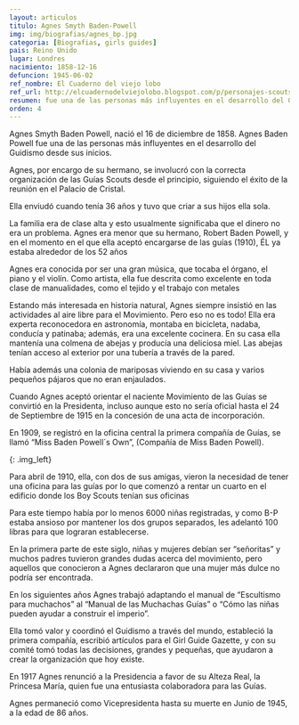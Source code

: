 ```yaml
---
layout: articulos
titulo: Agnes Smyth Baden-Powell
img: img/biografias/agnes_bp.jpg
categoria: [Biografias, girls guides]
pais: Reino Unido
lugar: Londres
nacimiento: 1858-12-16
defuncion: 1945-06-02
ref_nombre: El Cuaderno del viejo lobo
ref_url: http://elcuadernodelviejolobo.blogspot.com/p/personajes-scouts.html
resumen: fue una de las personas más influyentes en el desarrollo del Guidismo desde sus inicios. por encargo de su hermano, se involucró con la correcta organización de las Guías Scouts desde el principio
orden: 4
---
```

Agnes Smyth Baden Powell, nació el 16 de diciembre de 1858. Agnes Baden Powell fue una de las personas más influyentes en el desarrollo del Guidismo desde sus inicios.

Agnes, por encargo de su hermano, se involucró con la correcta organización de las Guías Scouts desde el principio, siguiendo el éxito de la reunión en el Palacio de Cristal.

Ella enviudó cuando tenía 36 años y tuvo que criar a sus hijos ella sola.

La familia era de clase alta y esto usualmente significaba que el dinero no era un problema. Agnes era menor que su hermano, Robert Baden Powell, y en el momento en el que ella aceptó encargarse de las guías (1910), ÉL ya estaba alrededor de los 52 años

Agnes era conocida por ser una gran música, que tocaba el órgano, el piano y el violín. Como artista, ella fue descrita como excelente en toda clase de manualidades, como el tejido y el trabajo con metales

Estando más interesada en historia natural, Agnes siempre insistió en las actividades al aire libre para el Movimiento. Pero eso no es todo! Ella era experta reconocedora en astronomía, montaba en bicicleta, nadaba, conducía y patinaba; además, era una excelente cocinera. En su casa ella mantenía una colmena de abejas y producía una deliciosa miel. Las abejas tenían acceso al exterior por una tubería a través de la pared.

Había además una colonia de mariposas viviendo en su casa y varios pequeños pájaros que no eran enjaulados.

Cuando Agnes aceptó orientar el naciente Movimiento de las Guías se convirtió en la Presidenta, incluso aunque esto no sería oficial hasta el 24 de Septiembre de 1915 en la concesión de una acta de incorporación.

En 1909, se registró en la oficina central la primera compañía de Guías, se llamó “Miss Baden Powell´s Own”, (Compañía de Miss Baden Powell).

<amp-img src="{{site.baseurl}}/img/biografias/agnes_bp1.jpg" width="400" height="358" alt="Agnes Baden-Powell frente a las Guias" layout="fixed"></amp-img>
{: .img_left}

Para abril de 1910, ella, con dos de sus amigas, vieron la necesidad de tener una oficina para las guías por lo que comenzó a rentar un cuarto en el edificio donde los Boy Scouts tenían sus oficinas

Para este tiempo había por lo menos 6000 niñas registradas, y como B-P estaba ansioso por mantener los dos grupos separados, les adelantó 100 libras para que lograran establecerse.

En la primera parte de este siglo, niñas y mujeres debían ser “señoritas” y muchos padres tuvieron grandes dudas acerca del movimiento, pero aquellos que conocieron a Agnes declararon que una mujer más dulce no podría ser encontrada.

En los siguientes años Agnes trabajó adaptando el manual de “Escultismo para muchachos” al “Manual de las Muchachas Guías” o “Cómo las niñas pueden ayudar a construir el imperio”.

Ella tomó valor y coordinó el Guidismo a través del mundo, estableció la primera compañía, escribió artículos para el Girl Guide Gazette, y con su comité tomó todas las decisiones, grandes y pequeñas, que ayudaron a crear la organización que hoy existe.

En 1917 Agnes renunció a la Presidencia a favor de su Alteza Real, la Princesa María, quien fue una entusiasta colaboradora para las Guías.

Agnes permaneció como Vicepresidenta hasta su muerte en Junio de 1945, a la edad de 86 años.